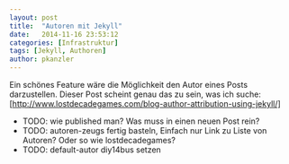 ```yaml
---
layout: post
title:  "Autoren mit Jekyll"
date:   2014-11-16 23:53:12
categories: [Infrastruktur]
tags: [Jekyll, Authoren]
author: pkanzler
---
```


Ein schönes Feature wäre die Möglichkeit den Autor eines Posts darzustellen.
Dieser Post scheint genau das zu sein, was ich suche: [http://www.lostdecadegames.com/blog-author-attribution-using-jekyll/]

* TODO: wie published man? Was muss in einen neuen Post rein?
* TODO: autoren-zeugs fertig basteln, Einfach nur Link zu Liste von Autoren? Oder so wie lostdecadegames?
* TODO: default-autor diy14bus setzen